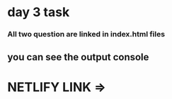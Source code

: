 # day 3 task 
### All two question are linked in index.html files

## you can see the output console

# NETLIFY LINK =>
